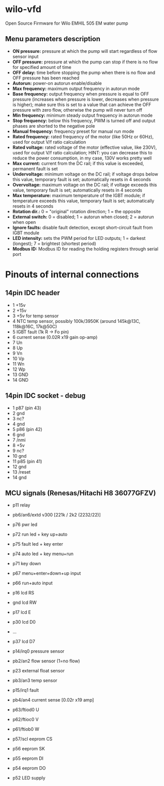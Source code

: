# wilo-vfd
Open Source Firmware for Wilo EMHIL 505 EM water pump

## Menu parameters description

- **ON pressure:** pressure at which the pump will start regardless of flow sensor input
- **OFF pressure:** pressure at which the pump can stop if there is no flow for specified amount of time
- **OFF delay:** time before stopping the pump when there is no flow and OFF pressure has been reached
- **Autorun:** power-on autorun enable/disable
- **Max frequency:** maximum output frequency in autorun mode
- **Base frequency:** output frequency when pressure is equal to OFF pressure
  (increases when pressure is lower, decreases when pressure is higher);
  make sure this is set to a value that can achieve the OFF pressure with zero flow, otherwise the pump will never turn off
- **Min frequency:** minimum steady output frequency in autorun mode
- **Stop frequency:** below this frequency, PWM is turned off and output phases are shorted to the negative pole
- **Manual frequency:** frequency preset for manual run mode
- **Rated frequency:** rated frequency of the motor (like 50Hz or 60Hz), used for output V/f ratio calculation
- **Rated voltage:** rated voltage of the motor (effective value, like 230V), used for output V/f ratio calculation;
  HINT: you can decrease this to reduce the power consumption, in my case, 130V works pretty well
- **Max current:** current from the DC rail; if this value is exceeded, permanent fault is set
- **Undervoltage:** minimum voltage on the DC rail; if voltage drops below this value, temporary fault is set; automatically resets in 4 seconds
- **Overvoltage:** maximum voltage on the DC rail; if voltage exceeds this value, temporary fault is set; automatically resets in 4 seconds
- **Max temperature:** maximum temperature of the IGBT module; if temperature exceeds this value, temporary fault is set; automatically resets in 4 seconds
- **Rotation dir.:** 0 = "original" rotation direction; 1 = the opposite
- **External switch:** 0 = disabled; 1 = autorun when closed; 2 = autorun when open
- **Ignore faults:** disable fault detection, except short-circuit fault from IGBT module
- **LED intensity:** sets the PWM period for LED outputs; 1 = darkest (longest); 7 = brightest (shortest period)
- **Modbus ID:** Modbus ID for reading the holding registers through serial port

Pinouts of internal connections
===============================

14pin IDC header
----------------
- 1 +15v
- 2 +15v
- 3 +5v for temp sensor
- 4 NTC temp sensor, possibly 100k/3950K (around 145k@13C, 118k@16C, 17k@50C)
- 5 IGBT fault (1k R -> Fo pin)
- 6 current sense (0.02R x19 gain op-amp)
- 7 Un
- 8 Up
- 9 Vn
- 10 Vp
- 11 Wn
- 12 Wp
- 13 GND
- 14 GND

14pin IDC socket - debug
------------------------
- 1 p87 (pin 43)
- 2 gnd
- 3 nc?
- 4 gnd
- 5 p86 (pin 42)
- 6 gnd
- 7 /nmi
- 8 +5v
- 9 nc?
- 10 gnd
- 11 p85 (pin 41)
- 12 gnd
- 13 /reset
- 14 gnd

MCU signals (Renesas/Hitachi H8 36077GFZV)
------------------------------------------
- p11 relay
- pb6/an6/extd v300 [221k / 2k2 (2232/22)]

- p76 pwr led
- p72 run led + key up+auto
- p75 fault led + key enter
- p74 auto led + key menu+run
- p71 key down

- p67 menu+enter+down+up input
- p66 run+auto input

- p16 lcd RS
- gnd lcd RW
- p17 lcd E
- p30 lcd D0
- ...
- p37 lcd D7

- p14/irq0 pressure sensor
- pb2/an2 flow sensor (1=no flow)
- p23 external float sensor

- pb3/an3 temp sensor
- p15/irq1 fault
- pb4/an4 current sense [0.02r x19 amp]

- p63/ftiod0 U
- p62/ftioc0 V
- p61/ftiob0 W

- p57/scl eeprom CS
- p56 eeprom SK
- p55 eeprom DI
- p54 eeprom DO
- p52 LED supply
